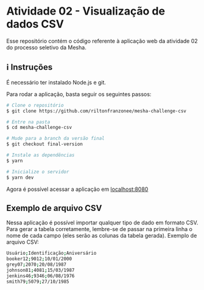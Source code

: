 # Atividade 02 - Visualização de dados CSV

Esse repositório contém o código referente à aplicação web da atividade 02 do processo seletivo da Mesha.

## :information_source: Instruções
É necessário ter instalado Node.js e git.

Para rodar a aplicação, basta seguir os seguintes passos:

```bash
# Clone o repositório
$ git clone https://github.com/riltonfranzonee/mesha-challenge-csv

# Entre na pasta
$ cd mesha-challenge-csv

# Mude para a branch da versão final
$ git checkout final-version

# Instale as dependências
$ yarn

# Inicialize o servidor
$ yarn dev
```

Agora é possível acessar a aplicação em [localhost:8080](http://localhost:8080)

## Exemplo de arquivo CSV

Nessa aplicação é possível importar qualquer tipo de dado em formato CSV. Para gerar a tabela corretamente, lembre-se de passar na primeira linha o nome de cada campo (eles serão as colunas da tabela gerada).
Exemplo de arquivo CSV:

```bash
Usuário;Identificação;Aniversário
booker12;9012;10/01/2000
grey07;2070;20/08/1987
johnson81;4081;15/03/1987
jenkins46;9346;06/08/1976
smith79;5079;27/10/1985
```
